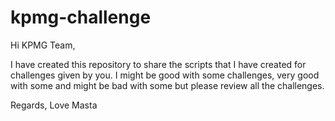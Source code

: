 # kpmg-challenge

Hi KPMG Team,

I have created this repository to share the scripts that I have created for challenges given by you. I might be good with some challenges, very good with some and might be bad with some but please review all the challenges.

Regards,
Love Masta
